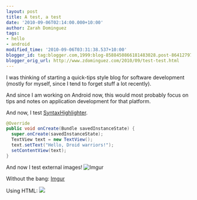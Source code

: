 ```yaml
---
layout: post
title: A test, a test
date: '2010-09-06T02:14:00.000+10:00'
author: Zarah Dominguez
tags:
- hello
- android
modified_time: '2010-09-06T03:31:38.537+10:00'
blogger_id: tag:blogger.com,1999:blog-8588450866181483028.post-8641279766713478805
blogger_orig_url: http://www.zdominguez.com/2010/09/test-test.html
---
```


I was thinking of starting a quick-tips style blog for software development (mostly for myself, since I tend to forget stuff a lot recently).

And since I am working on Android now, this would most probably focus on tips and notes on application development for that platform.

And now, I test [SyntaxHighlighter](http://alexgorbatchev.com/SyntaxHighlighter/).



```java
@Override
public void onCreate(Bundle savedInstanceState) {
  super.onCreate(savedInstanceState);
  TextView text = new TextView();
  text.setText("Hello, Droid warriors!");
  setContentView(text);
}
```


And now I test external images!
![Imgur](https://i.imgur.com/g3M5YgK.png)


Without the bang:
[Imgur](https://i.imgur.com/g3M5YgK.png)


Using HTML:
<img src="https://i.imgur.com/g3M5YgK.png">
